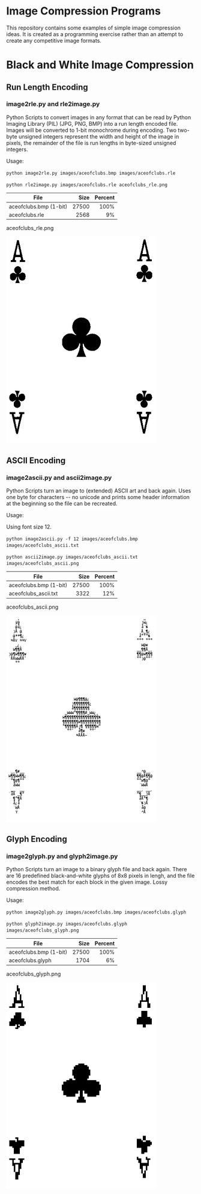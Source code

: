 Image Compression Programs
============

This repository contains some examples of simple image compression ideas.  It is created as a programming exercise rather than an attempt to create any competitive image formats.

# Black and White Image Compression

## Run Length Encoding
### image2rle.py and rle2image.py
Python Scripts to convert images in any format that can be read by Python Imaging Library (PIL) (JPG, PNG, BMP) into a run length encoded file.  Images will be converted to 1-bit monochrome during encoding.  Two two-byte unsigned integers represent the width and height of the image in pixels, the remainder of the file is run lengths in byte-sized unsigned integers.

Usage: 

`python image2rle.py images/aceofclubs.bmp images/aceofclubs.rle`

`python rle2image.py images/aceofclubs.rle aceofclubs_rle.png`

| File                   | Size   | Percent  |
| ---------------------- | -----: | -------: |
| aceofclubs.bmp (1-bit) | 27500  | 100%     |
| aceofclubs.rle         |  2568  |   9%     |

aceofclubs_rle.png

![Image of the Ace of Clubs after RLE Compression](https://github.com/hannah-leitheiser/compressImage/blob/master/images/aceofclubs_rle.png)

## ASCII Encoding
### image2ascii.py and ascii2image.py
Python Scripts turn an image to (extended) ASCII art and back again.  Uses one byte for characters -- no unicode and prints some header information at the beginning so the file can be recreated. 

Usage: 

Using font size 12.

`python image2ascii.py -f 12 images/aceofclubs.bmp images/aceofclubs_ascii.txt`

`python ascii2image.py images/aceofclubs_ascii.txt images/aceofclubs_ascii.png`

| File                   | Size   | Percent  |
| ---------------------- | -----: | -------: |
| aceofclubs.bmp (1-bit) | 27500  | 100%     |
| aceofclubs_ascii.txt   |  3322  |   12%    |

aceofclubs_ascii.png

![Image of the Ace of Clubs after ASCII Compression](https://github.com/hannah-leitheiser/compressImage/blob/master/images/aceofclubs_ascii.png)


## Glyph Encoding
### image2glyph.py and glyph2image.py
Python Scripts turn an image to a binary glyph file and back again.  There are 16 predefined black-and-white glyphs of 8x8 pixels in lengh, and the file encodes the best match for each block in the given image.  Lossy compression method.

Usage: 

`python image2glyph.py images/aceofclubs.bmp images/aceofclubs.glyph`

`python glyph2image.py images/aceofclubs.glyph images/aceofclubs_glyph.png`

| File                   | Size   | Percent  |
| ---------------------- | -----: | -------: |
| aceofclubs.bmp (1-bit) | 27500  | 100%     |
| aceofclubs.glyph       |  1704  |   6%    |

aceofclubs_glyph.png

![Image of the Ace of Clubs after Glyph Compression](https://github.com/hannah-leitheiser/compressImage/blob/master/images/aceofclubs_glyph.png)

